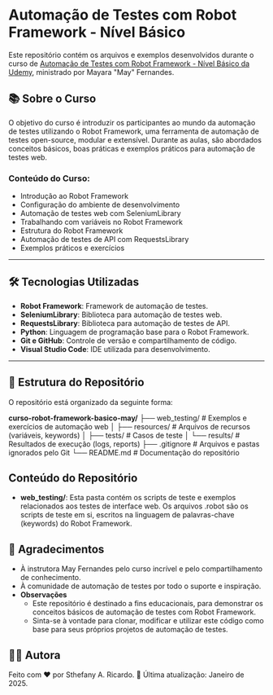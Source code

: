 # Automação de Testes com Robot Framework - Nível Básico

Este repositório contém os arquivos e exemplos desenvolvidos durante o curso de [Automação de Testes com Robot Framework - Nível Básico da Udemy](https://www.udemy.com/course/automacao-de-testes-com-robot-framework-basico/), ministrado por Mayara "May" Fernandes. 

## 📚 Sobre o Curso

O objetivo do curso é introduzir os participantes ao mundo da automação de testes utilizando o Robot Framework, uma ferramenta de automação de testes open-source, modular e extensível. Durante as aulas, são abordados conceitos básicos, boas práticas e exemplos práticos para automação de testes web.

### Conteúdo do Curso:
- Introdução ao Robot Framework
- Configuração do ambiente de desenvolvimento
- Automação de testes web com SeleniumLibrary
- Trabalhando com variáveis no Robot Framework
- Estrutura do Robot Framework
- Automação de testes de API com RequestsLibrary
- Exemplos práticos e exercícios

---

## 🛠️ Tecnologias Utilizadas

- **Robot Framework**: Framework de automação de testes.
- **SeleniumLibrary**: Biblioteca para automação de testes web.
- **RequestsLibrary**: Biblioteca para automação de testes de API.
- **Python**: Linguagem de programação base para o Robot Framework.
- **Git e GitHub**: Controle de versão e compartilhamento de código.
- **Visual Studio Code**: IDE utilizada para desenvolvimento.

---

## 📂 Estrutura do Repositório

O repositório está organizado da seguinte forma:

**curso-robot-framework-basico-may/**
├── web_testing/ # Exemplos e exercícios de automação web
│ ├── resources/ # Arquivos de recursos (variáveis, keywords)
│ ├── tests/ # Casos de teste
│ └── results/ # Resultados de execução (logs, reports)
├── .gitignore # Arquivos e pastas ignorados pelo Git
└── README.md # Documentação do repositório

## Conteúdo do Repositório
- **web_testing/**: Esta pasta contém os scripts de teste e exemplos relacionados aos testes de interface web. Os arquivos .robot são os scripts de teste em si, escritos na linguagem de palavras-chave (keywords) do Robot Framework.

## 📌 Agradecimentos
- À instrutora May Fernandes pelo curso incrível e pelo compartilhamento de conhecimento.
- À comunidade de automação de testes por todo o suporte e inspiração.
- **Observações**
  - Este repositório é destinado a fins educacionais, para demonstrar os conceitos básicos de automação de testes com Robot Framework.
  - Sinta-se à vontade para clonar, modificar e utilizar este código como base para seus próprios projetos de automação de testes.

## 🙋‍♀️ Autora
Feito com ❤️ por Sthefany A. Ricardo.
📅 Última atualização: Janeiro de 2025.